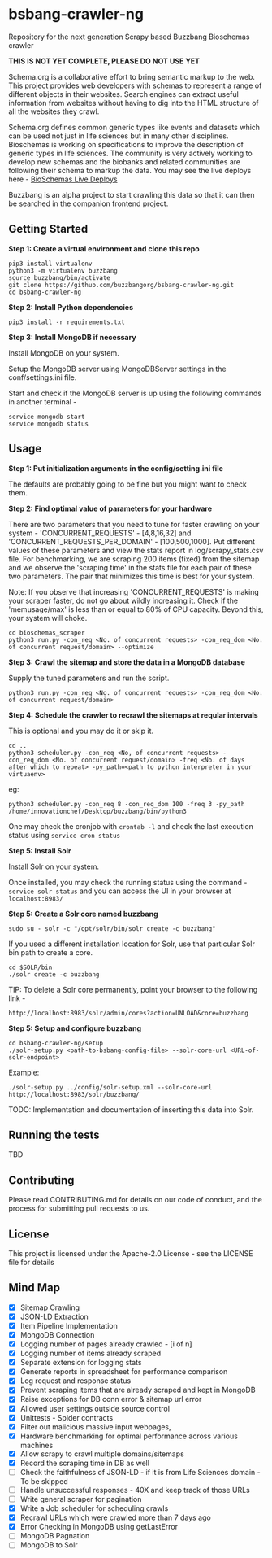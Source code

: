 # bsbang-crawler-ng
Repository for the next generation Scrapy based Buzzbang Bioschemas crawler

**THIS IS NOT YET COMPLETE, PLEASE DO NOT USE YET**

Schema.org is a collaborative effort to bring semantic markup to the web. This project provides web developers with schemas to represent a range of different objects in their websites. Search engines can extract useful information from websites without having to dig into the HTML structure of all the websites they crawl.     

Schema.org defines common generic types like events and datasets which can be used not just in life sciences but in many other disciplines. Bioschemas is working on specifications to improve the description of generic types in life sciences. The community is very actively working to develop new schemas and the biobanks and related communities are following their schema to markup the data. You may see the live deploys here - [BioSchemas Live Deploys](https://github.com/BioSchemas/bioschemas.github.io/blob/master/_liveDeploys/liveDeploy.md)

Buzzbang is an alpha project to start crawling this data so that it can then be searched in the companion frontend project. 

## Getting Started
**Step 1: Create a virtual environment and clone this repo**

```
pip3 install virtualenv
python3 -m virtualenv buzzbang
source buzzbang/bin/activate
git clone https://github.com/buzzbangorg/bsbang-crawler-ng.git
cd bsbang-crawler-ng
```

**Step 2: Install Python dependencies**

```
pip3 install -r requirements.txt
```

**Step 3: Install MongoDB if necessary**

Install MongoDB on your system.

Setup the MongoDB server using MongoDBServer settings in the conf/settings.ini file.

Start and check if the MongoDB server is up using the following commands in another terminal - 
```
service mongodb start
service mongodb status
``` 

## Usage
**Step 1: Put initialization arguments in the config/setting.ini file**

The defaults are probably going to be fine but you might want to check them.

**Step 2: Find optimal value of parameters for your hardware**

There are two parameters that you need to tune for faster crawling on your system - 'CONCURRENT_REQUESTS' - [4,8,16,32] and 'CONCURRENT_REQUESTS_PER_DOMAIN' - [100,500,1000]. Put different values of these parameters and view the stats report in log/scrapy_stats.csv file. For benchmarking, we are scraping 200 items (fixed) from the sitemap and we observe the 'scraping time' in the stats file for each pair of these two parameters. The pair that minimizes this time is best for your system.

Note: If you observe that increasing 'CONCURRENT_REQUESTS' is making your scraper faster, do not go about wildly increasing it. Check if the 'memusage/max' is less than or equal to 80% of CPU capacity. Beyond this, your system will choke.

```
cd bioschemas_scraper
python3 run.py -con_req <No. of concurrent requests> -con_req_dom <No. of concurrent request/domain> --optimize
```

**Step 3: Crawl the sitemap and store the data in a MongoDB database**

Supply the tuned parameters and run the script.

```
python3 run.py -con_req <No. of concurrent requests> -con_req_dom <No. of concurrent request/domain>
```

**Step 4: Schedule the crawler to recrawl the sitemaps at reqular intervals**

This is optional and you may do it or skip it.

```
cd ..
python3 scheduler.py -con_req <No, of concurrent requests> -con_req_dom <No. of concurrent request/domain> -freq <No. of days after which to repeat> -py_path=<path to python interpreter in your virtuaenv>
```

eg:

```
python3 scheduler.py -con_req 8 -con_req_dom 100 -freq 3 -py_path /home/innovationchef/Desktop/buzzbang/bin/python3
```

One may check the cronjob with ```crontab -l``` and check the last execution status using ```service cron status```

**Step 5: Install Solr**

Install Solr on your system.

Once installed, you may check the running status using the command - ```service solr status``` and you can access the UI in your browser at ```localhost:8983/```

**Step 5: Create a Solr core named buzzbang**

```
sudo su - solr -c "/opt/solr/bin/solr create -c buzzbang"
```

If you used a different installation location for Solr, use that particular Solr bin path to create a core.  

```
cd $SOLR/bin
./solr create -c buzzbang
```

TIP: To delete a Solr core permanently, point your browser to the following link - 

```
http://localhost:8983/solr/admin/cores?action=UNLOAD&core=buzzbang
```  

**Step 5: Setup and configure buzzbang**

```
cd bsbang-crawler-ng/setup
./solr-setup.py <path-to-bsbang-config-file> --solr-core-url <URL-of-solr-endpoint>

```

Example:

```
./solr-setup.py ../config/solr-setup.xml --solr-core-url http://localhost:8983/solr/buzzbang/
```

TODO: Implementation and documentation of inserting this data into Solr.

## Running the tests
TBD

## Contributing
Please read CONTRIBUTING.md for details on our code of conduct, and the process for submitting pull requests to us.

## License
This project is licensed under the Apache-2.0 License - see the LICENSE file for details


## Mind Map

- [x] Sitemap Crawling
- [x] JSON-LD Extraction
- [x] Item Pipeline Implementation
- [x] MongoDB Connection
- [x] Logging number of pages already crawled - [i of n] 
- [x] Logging number of items already scraped 
- [x] Separate extension for logging stats
- [x] Generate reports in spreadsheet for performance comparison
- [x] Log request and response status
- [x] Prevent scraping items that are already scraped and kept in MongoDB
- [x] Raise exceptions for DB conn error & sitemap url error
- [x] Allowed user settings outside source control
- [x] Unittests - Spider contracts 
- [x] Filter out malicious massive input webpages, 
- [x] Hardware benchmarking for optimal performance across various machines 
- [x] Allow scrapy to crawl multiple domains/sitemaps 
- [x] Record the scraping time in DB as well
- [ ] Check the faithfulness of JSON-LD - if it is from Life Sciences domain - To be skipped
- [ ] Handle unsuccessful responses - 40X and keep track of those URLs   
- [ ] Write general scraper for pagination
- [x] Write a Job scheduler for scheduling crawls
- [x] Recrawl URLs which were crawled more than 7 days ago
- [x] Error Checking in MongoDB using getLastError
- [ ] MongoDB Pagnation
- [ ] MongoDB to Solr
